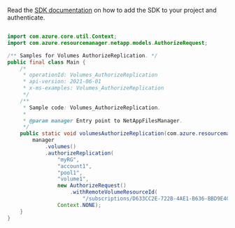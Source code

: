 Read the [SDK documentation](https://github.com/Azure/azure-sdk-for-java/blob/azure-resourcemanager-netapp_1.0.0-beta.5/sdk/netapp/azure-resourcemanager-netapp/README.md) on how to add the SDK to your project and authenticate.

```java

import com.azure.core.util.Context;
import com.azure.resourcemanager.netapp.models.AuthorizeRequest;

/** Samples for Volumes AuthorizeReplication. */
public final class Main {
    /*
     * operationId: Volumes_AuthorizeReplication
     * api-version: 2021-06-01
     * x-ms-examples: Volumes_AuthorizeReplication
     */
    /**
     * Sample code: Volumes_AuthorizeReplication.
     *
     * @param manager Entry point to NetAppFilesManager.
     */
    public static void volumesAuthorizeReplication(com.azure.resourcemanager.netapp.NetAppFilesManager manager) {
        manager
            .volumes()
            .authorizeReplication(
                "myRG",
                "account1",
                "pool1",
                "volume1",
                new AuthorizeRequest()
                    .withRemoteVolumeResourceId(
                        "/subscriptions/D633CC2E-722B-4AE1-B636-BBD9E4C60ED9/resourceGroups/myRemoteRG/providers/Microsoft.NetApp/netAppAccounts/remoteAccount1/capacityPools/remotePool1/volumes/remoteVolume1"),
                Context.NONE);
    }
}
```

